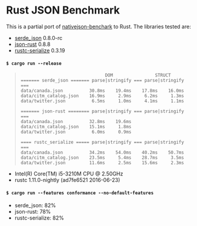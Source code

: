 # Rust JSON Benchmark

This is a partial port of
[nativejson-benchark](https://github.com/miloyip/nativejson-benchmark)
to Rust. The libraries tested are:

- [serde\_json](https://github.com/serde-rs/json) 0.8.0-rc
- [json-rust](https://github.com/maciejhirsz/json-rust) 0.8.8
- [rustc-serialize](https://github.com/rust-lang-nursery/rustc-serialize) 0.3.19

#### `$ cargo run --release`

> ```
>                                 DOM                STRUCT
> ======= serde_json ======= parse|stringify === parse|stringify ===
> data/canada.json          30.8ms    19.4ms    17.8ms    16.0ms
> data/citm_catalog.json    16.9ms     2.9ms     6.2ms     1.3ms
> data/twitter.json          6.5ms     1.0ms     4.1ms     1.1ms
>
> ======= json-rust ======== parse|stringify === parse|stringify ===
> data/canada.json          32.8ms    19.6ms
> data/citm_catalog.json    15.1ms     1.8ms
> data/twitter.json          6.0ms     0.9ms
>
> ==== rustc_serialize ===== parse|stringify === parse|stringify ===
> data/canada.json          34.2ms    54.0ms    40.2ms    50.7ms
> data/citm_catalog.json    23.5ms     5.4ms    28.7ms     3.5ms
> data/twitter.json         11.6ms     2.5ms    15.6ms     2.3ms
> ```

- Intel(R) Core(TM) i5-3210M CPU @ 2.50GHz
- rustc 1.11.0-nightly (ad7fe6521 2016-06-23)

#### `$ cargo run --features conformance --no-default-features`

- serde\_json: 82%
- json-rust: 78%
- rustc-serialize: 82%
